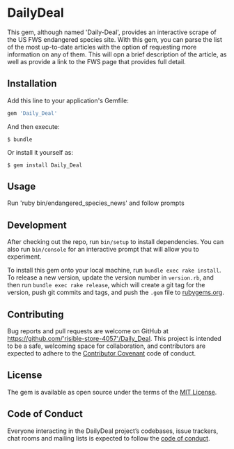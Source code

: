 # DailyDeal

This gem, although named 'Daily-Deal', provides an interactive scrape of the US FWS endangered species site. With this gem, you can parse the list of the most up-to-date articles with the option of requesting more information on any of them. This will opn a brief description of the article, as well as provide a link to the FWS page that provides full detail.

## Installation

Add this line to your application's Gemfile:

```ruby
gem 'Daily_Deal'
```

And then execute:

    $ bundle

Or install it yourself as:

    $ gem install Daily_Deal

## Usage

Run 'ruby bin/endangered_species_news' and follow prompts 

## Development

After checking out the repo, run `bin/setup` to install dependencies. You can also run `bin/console` for an interactive prompt that will allow you to experiment.

To install this gem onto your local machine, run `bundle exec rake install`. To release a new version, update the version number in `version.rb`, and then run `bundle exec rake release`, which will create a git tag for the version, push git commits and tags, and push the `.gem` file to [rubygems.org](https://rubygems.org).

## Contributing

Bug reports and pull requests are welcome on GitHub at https://github.com/'risible-store-4057'/Daily_Deal. This project is intended to be a safe, welcoming space for collaboration, and contributors are expected to adhere to the [Contributor Covenant](http://contributor-covenant.org) code of conduct.

## License

The gem is available as open source under the terms of the [MIT License](https://opensource.org/licenses/MIT).

## Code of Conduct

Everyone interacting in the DailyDeal project’s codebases, issue trackers, chat rooms and mailing lists is expected to follow the [code of conduct](https://github.com/'risible-store-4057'/Daily_Deal/blob/master/CODE_OF_CONDUCT.md).
